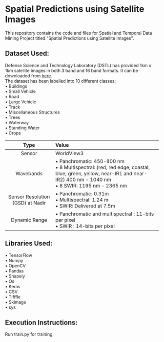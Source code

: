 # Spatial Predictions using Satellite Images

This repository contains the code and files for Spatial and Temporal Data Mining Project titled "Spatial Predictions using Satellite Images".

## Dataset Used:
Defense Science and Technology Laboratory (DSTL) has provided 1km x 1km satellite images in both 3 band and 16 band formats. It can be downloaded from [here](https://www.kaggle.com/c/dstl-satellite-imagery-feature-detection/data).<br>
The dataset has been labelled into 10 different classes:<br>
•	Buildings<br>
•	Small Vehicle<br>
•	Road<br>
•	Large Vehicle<br>
•	Track<br>
•	Miscellaneous Structures<br>
•	Trees<br>
•	Waterway<br>
•	Standing Water<br>
•	Crops<br>

|Type	|Value|
|:-------------:|:-------------|
|Sensor	|WorldView3|
|Wavebands	|•	Panchromatic: 450-800 nm <br>•	8 Multispectral: (red, red edge, coastal, blue, green, yellow, near-IR1 and near-IR2) 400 nm - 1040 nm<br>•	8 SWIR: 1195 nm - 2365 nm|
|Sensor Resolution (GSD) at Nadir|	•	Panchromatic: 0.31m <br>•	Multispectral: 1.24 m<br>•	SWIR: Delivered at 7.5m|
|Dynamic Range|•	Panchromatic and multispectral : 11-bits per pixel<br>•	SWIR : 14-bits per pixel|


## Libraries Used:
•	TensorFlow<br>
•	Numpy<br>
•	OpenCV<br>
•	Pandas<br>
•	Shapely<br>
•	Os<br>
•	Keras<br>
•	CSV<br>
•	Tifffle<br>
•	Skimage<br>
•	sys<br>

## Execution Instructions:
Run train.py for training.


